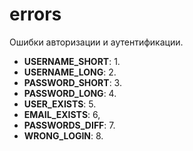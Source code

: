 errors
================================================================================

Ошибки авторизации и аутентификации.

* **USERNAME_SHORT**: 1.
* **USERNAME_LONG**: 2.
* **PASSWORD_SHORT**: 3.
* **PASSWORD_LONG**: 4.
* **USER_EXISTS**: 5.
* **EMAIL_EXISTS**: 6,
* **PASSWORDS_DIFF**: 7.
* **WRONG_LOGIN**: 8.
